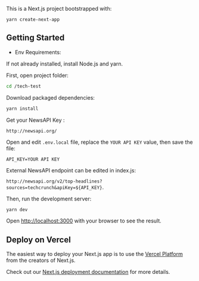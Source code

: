 This is a Next.js project bootstrapped with:

`yarn create-next-app`

## Getting Started

- Env Requirements:

If not already installed, install Node.js and yarn.

First, open project folder:

```bash
cd /tech-test
```
Download packaged dependencies:

```bash
yarn install
```
Get your NewsAPI Key :

`http://newsapi.org/`

Open and edit `.env.local` file, replace the `YOUR API KEY` value, then save the file:

`API_KEY=YOUR API KEY`

External NewsAPI endpoint can be edited in index.js:

`http://newsapi.org/v2/top-headlines?sources=techcrunch&apiKey=${API_KEY}`.

Then, run the development server:

```bash
yarn dev
```
Open [http://localhost:3000](http://localhost:3000) with your browser to see the result.




## Deploy on Vercel

The easiest way to deploy your Next.js app is to use the [Vercel Platform](https://vercel.com/import?utm_medium=default-template&filter=next.js&utm_source=create-next-app&utm_campaign=create-next-app-readme) from the creators of Next.js.

Check out our [Next.js deployment documentation](https://nextjs.org/docs/deployment) for more details.
